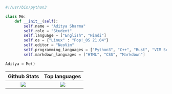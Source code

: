 ```python
#!/usr/bin/python3

class Me:
    def __init__(self):
        self.name = "Aditya Sharma"
        self.role = "Student"
        self.language = ["English", "Hindi"]
        self.os = {"Linux" : "Pop!_OS 21.04"}
        self.editor = "NeoVim"
        self.programming_languages = ["Python3", "C++", "Rust", "VIM Script", "Lua"]
        self.markdown_languages = ["HTML", "CSS", "Markdown"]

Aditya = Me()
```

|                         Github Stats                         |                        Top languages                         |
| :----------------------------------------------------------: | :----------------------------------------------------------: |
| <img src="https://github-readme-stats.vercel.app/api?username=adityasharma223&show_icons=true&theme=gruvbox&count_private=true"/> | <img src="https://github-readme-stats.vercel.app/api/top-langs/?username=adityasharma223&show_icons=true&theme=gruvbox&count_private=true&layout=compact"/> |

